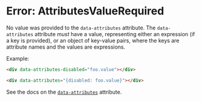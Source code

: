# Error: AttributesValueRequired

No value was provided to the `data-attributes` attribute. The `data-attributes` attribute _must_ have a value, representing either an expression (if a key is provided), or an object of key-value pairs, where the keys are attribute names and the values are expressions.

Example:

```html
<div data-attributes-disabled="foo.value"></div>

<div data-attributes="{disabled: foo.value}"></div>
```

See the docs on the [`data-attributes`](https://data-star.dev/reference/plugins_dom#attributes) attribute.